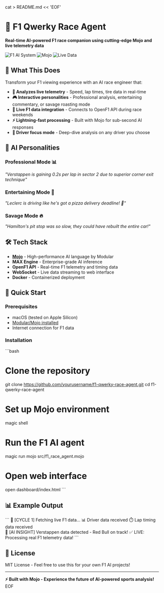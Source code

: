 cat > README.md << 'EOF'
# 🏁 F1 Qwerky Race Agent

**Real-time AI-powered F1 race companion using cutting-edge Mojo and live telemetry data**

![F1 AI System](https://img.shields.io/badge/F1-AI%20System-red) ![Mojo](https://img.shields.io/badge/Language-Mojo-blue) ![Live Data](https://img.shields.io/badge/Data-Live%20F1%20API-green)

## 🚀 What This Does

Transform your F1 viewing experience with an AI race engineer that:

- **🧠 Analyzes live telemetry** - Speed, lap times, tire data in real-time
- **🎮 Interactive personalities** - Professional analysis, entertaining commentary, or savage roasting mode  
- **📡 Live F1 data integration** - Connects to OpenF1 API during race weekends
- **⚡ Lightning-fast processing** - Built with Mojo for sub-second AI responses
- **🎯 Driver focus mode** - Deep-dive analysis on any driver you choose

## 🎪 AI Personalities

### Professional Mode 📊
*"Verstappen is gaining 0.2s per lap in sector 2 due to superior corner exit technique"*

### Entertaining Mode 🎉  
*"Leclerc is driving like he's got a pizza delivery deadline! 🍕"*

### Savage Mode 🔥
*"Hamilton's pit stop was so slow, they could have rebuilt the entire car!"*

## 🛠️ Tech Stack

- **[Mojo](https://docs.modular.com/mojo/)** - High-performance AI language by Modular
- **MAX Engine** - Enterprise-grade AI inference
- **OpenF1 API** - Real-time F1 telemetry and timing data
- **WebSocket** - Live data streaming to web interface
- **Docker** - Containerized deployment

## 🏁 Quick Start

### Prerequisites
- macOS (tested on Apple Silicon)
- [Modular/Mojo installed](https://docs.modular.com/mojo/manual/get-started/)
- Internet connection for F1 data

### Installation

\`\`\`bash
# Clone the repository
git clone https://github.com/yourusername/f1-qwerky-race-agent.git
cd f1-qwerky-race-agent

# Set up Mojo environment
magic shell

# Run the F1 AI agent
magic run mojo src/f1_race_agent.mojo

# Open web interface
open dashboard/index.html
\`\`\`

## 📊 Example Output

\`\`\`
🔄 [CYCLE 1] Fetching live F1 data...
📊 Driver data received
⏱️ Lap timing data received  
🧠 [AI INSIGHT] Verstappen data detected - Red Bull on track!
✅ LIVE: Processing real F1 telemetry data!
\`\`\`

## 📜 License

MIT License - Feel free to use this for your own F1 AI projects!

---

**⚡ Built with Mojo - Experience the future of AI-powered sports analysis!**
EOF
